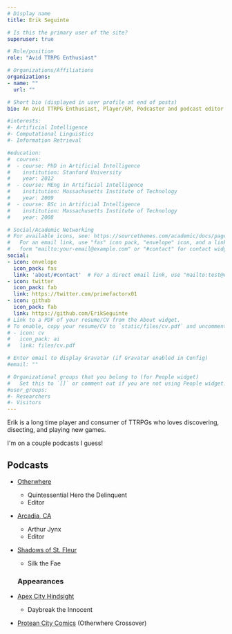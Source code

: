 ```yaml
---
# Display name
title: Erik Seguinte

# Is this the primary user of the site?
superuser: true

# Role/position
role: "Avid TTRPG Enthusiast"

# Organizations/Affiliations
organizations:
- name: ""
  url: ""

# Short bio (displayed in user profile at end of posts)
bio: An avid TTRPG Enthusiast, Player/GM, Podcaster and podcast editor with adult-diagnosed ADHD (He/Him). Basically a Lawful Good paladin. Of Vengeance. Catch me playing on Otherwhere and Shadows of St. Fleur

#interests:
#- Artificial Intelligence
#- Computational Linguistics
#- Information Retrieval

#education:
#  courses:
#  - course: PhD in Artificial Intelligence
#    institution: Stanford University
#    year: 2012
#  - course: MEng in Artificial Intelligence
#    institution: Massachusetts Institute of Technology
#    year: 2009
#  - course: BSc in Artificial Intelligence
#    institution: Massachusetts Institute of Technology
#    year: 2008

# Social/Academic Networking
# For available icons, see: https://sourcethemes.com/academic/docs/page-builder/#icons
#   For an email link, use "fas" icon pack, "envelope" icon, and a link in the
#   form "mailto:your-email@example.com" or "#contact" for contact widget.
social:
- icon: envelope
  icon_pack: fas
  link: 'about/#contact'  # For a direct email link, use "mailto:test@example.org".
- icon: twitter
  icon_pack: fab
  link: https://twitter.com/primefactorx01
- icon: github
  icon_pack: fab
  link: https://github.com/ErikSeguinte
# Link to a PDF of your resume/CV from the About widget.
# To enable, copy your resume/CV to `static/files/cv.pdf` and uncomment the lines below.
# - icon: cv
#   icon_pack: ai
#   link: files/cv.pdf

# Enter email to display Gravatar (if Gravatar enabled in Config)
#email: ""

# Organizational groups that you belong to (for People widget)
#   Set this to `[]` or comment out if you are not using People widget.
#user_groups:
#- Researchers
#- Visitors
---
```


Erik is a long time player and consumer of TTRPGs who loves discovering, disecting, and playing new games.



I'm on a couple podcasts I guess!

## Podcasts

* [Otherwhere](https://anchor.fm/otherwherepod) 

  * Quintessential Hero the Delinquent 
  *  Editor

* [Arcadia, CA](https://anchor.fm/ArcadiaCalifornia)

  * Arthur Jynx
  * Editor

* [Shadows of St. Fleur](https://shadows-of-saint-fleur.pinecast.co/)

  * Silk the Fae

  ### Appearances

* [Apex City Hindsight](https://shows.acast.com/apex-city/episodes/hindsight-1-the-future-soon)

  * Daybreak the Innocent

* [Protean City Comics](https://proteancity.com/episode/d42b44cbf5b3405e/protean-city-comics-issue-112-welcome-to-the-end-of-everything) (Otherwhere Crossover)